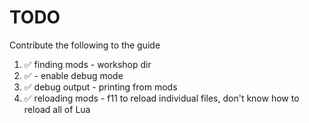 # TODO

Contribute the following to the guide

1. :white_check_mark: finding mods - workshop dir
1. :white_check_mark: - enable debug mode
1. :white_check_mark: debug output - printing from mods
1. :white_check_mark: reloading mods - f11 to reload individual files, don't know how to reload all of Lua
